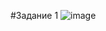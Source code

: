 #Задание 1
![image](https://github.com/user-attachments/assets/0bcee40a-0d3f-49a0-a3d0-3110c4fbd31c)
